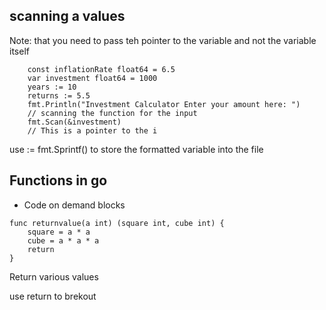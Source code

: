 ## scanning a values
Note: that you need to pass teh pointer to the variable and not the variable itself
```
	const inflationRate float64 = 6.5
	var investment float64 = 1000
	years := 10
	returns := 5.5
	fmt.Println("Investment Calculator Enter your amount here: ")
	// scanning the function for the input
	fmt.Scan(&investment)
	// This is a pointer to the i
```

use <variable Name>  := fmt.Sprintf() to store the formatted variable into the file

## Functions in go
- Code on demand blocks

```
func returnvalue(a int) (square int, cube int) {
	square = a * a
	cube = a * a * a
	return
}

```
Return various values

use return to brekout
